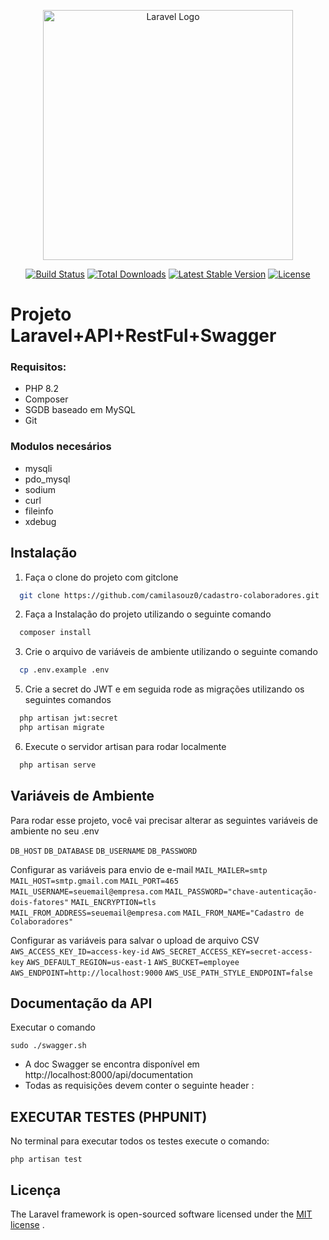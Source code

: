 
<p align="center"><a href="https://laravel.com" target="_blank"><img src="https://raw.githubusercontent.com/laravel/art/master/logo-lockup/5%20SVG/2%20CMYK/1%20Full%20Color/laravel-logolockup-cmyk-red.svg" width="400" alt="Laravel Logo"></a></p>

<p align="center">
<a href="https://github.com/laravel/framework/actions"><img src="https://github.com/laravel/framework/workflows/tests/badge.svg" alt="Build Status"></a>
<a href="https://packagist.org/packages/laravel/framework"><img src="https://img.shields.io/packagist/dt/laravel/framework" alt="Total Downloads"></a>
<a href="https://packagist.org/packages/laravel/framework"><img src="https://img.shields.io/packagist/v/laravel/framework" alt="Latest Stable Version"></a>
<a href="https://packagist.org/packages/laravel/framework"><img src="https://img.shields.io/packagist/l/laravel/framework" alt="License"></a>
</p>

# Projeto Laravel+API+RestFul+Swagger

### Requisitos: 
+ PHP 8.2
+ Composer
+ SGDB baseado em MySQL
+ Git

### Modulos necesários
+ mysqli
+ pdo_mysql
+ sodium
+ curl
+ fileinfo
+ xdebug
## Instalação

1. Faça o clone do projeto com gitclone

```bash
  git clone https://github.com/camilasouz0/cadastro-colaboradores.git
```

2. Faça a Instalação do projeto utilizando o seguinte comando

```bash
  composer install
```

3. Crie o arquivo de variáveis de ambiente utilizando o seguinte comando

```bash
  cp .env.example .env
```

5. Crie a secret do JWT e em seguida rode as migrações utilizando os seguintes comandos

```bash
  php artisan jwt:secret
  php artisan migrate
```

6. Execute o servidor artisan para rodar localmente

```bash
  php artisan serve
```
    
## Variáveis de Ambiente

Para rodar esse projeto, você vai precisar alterar as seguintes variáveis de ambiente no seu .env

`DB_HOST`
`DB_DATABASE`
`DB_USERNAME`
`DB_PASSWORD`

Configurar as variáveis para envio de e-mail
`MAIL_MAILER=smtp`
`MAIL_HOST=smtp.gmail.com`
`MAIL_PORT=465`
`MAIL_USERNAME=seuemail@empresa.com`
`MAIL_PASSWORD="chave-autenticação-dois-fatores"`
`MAIL_ENCRYPTION=tls`
`MAIL_FROM_ADDRESS=seuemail@empresa.com`
`MAIL_FROM_NAME="Cadastro de Colaboradores"`

Configurar as variáveis para salvar o upload de arquivo CSV
`AWS_ACCESS_KEY_ID=access-key-id`
`AWS_SECRET_ACCESS_KEY=secret-access-key`
`AWS_DEFAULT_REGION=us-east-1`
`AWS_BUCKET=employee`
`AWS_ENDPOINT=http://localhost:9000`
`AWS_USE_PATH_STYLE_ENDPOINT=false`

## Documentação da API

Executar o comando
```
sudo ./swagger.sh
```
+ A doc Swagger se encontra disponível em http://localhost:8000/api/documentation
+ Todas as requisições devem conter o seguinte header :

## EXECUTAR TESTES (PHPUNIT)
No terminal para executar todos os testes execute o comando:
```
php artisan test
```

## Licença
The Laravel framework is open-sourced software licensed under the [MIT license](https://choosealicense.com/licenses/mit/) .
